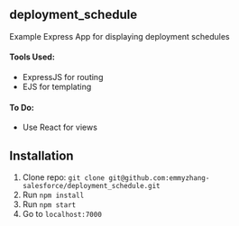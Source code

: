 ## deployment_schedule

Example Express App for displaying deployment schedules

#### Tools Used:

* ExpressJS for routing
* EJS for templating

#### To Do:
* Use React for views 

## Installation

1. Clone repo: ```git clone git@github.com:emmyzhang-salesforce/deployment_schedule.git ```
2. Run ```npm install```
3. Run ```npm start```
4. Go to ```localhost:7000``` 
